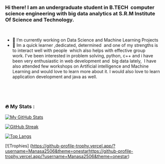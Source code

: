 ### Hi there! I am an undergraduate student in B.TECH  computer science engineering with big data analytics at S.R.M Institute Of Science and Technology.
​
- 🔭 I’m currently working on Data Science and Machine Learning Projects
- 🌱 Im a quick learner ,dedicated, determined  and one of my strengths is to interact well with people  which also helps with effective group work. I've been interested in problem solving, python, c++ and i have been very enthusiastic in web development and  big data lately,  I have also attended few workshops on Artificial intelligence and Machine Learning and would love to learn more about it. I would also love to learn application development and java as well.

​
---

### :fire: My Stats :

[![My GitHub Stats](https://github-readme-stats.vercel.app/api/?username=Manasa2506&count_private=true&theme=tokyonight&showicons=true)]()

[![GitHub Streak](http://github-readme-streak-stats.herokuapp.com?user=Manasa2506&theme=dark&background=000000)](https://git.io/streak-stats)

[![Top Langs](https://github-readme-stats.vercel.app/api/top-langs/?username=Manasa2506)](https://github.com/anuraghazra/github-readme-stats)

[![Trophies] (https://github-profile-trophy.vercel.app/?username=Manasa2506&theme=onestarhttps://github-profile-trophy.vercel.app/?username=Manasa2506&theme=onestar)



<!--
**Manasa2506/Manasa2506** is a ✨ _special_ ✨ repository because its `README.md` (this file) appears on your GitHub profile.

Here are some ideas to get you started:

- 🔭 I’m currently working on ...
- 🌱 I’m currently learning ...
- 👯 I’m looking to collaborate on ...
- 🤔 I’m looking for help with ...
- 💬 Ask me about ...
- 📫 How to reach me: ...
- 😄 Pronouns: ...
- ⚡ Fun fact: ...
-->
